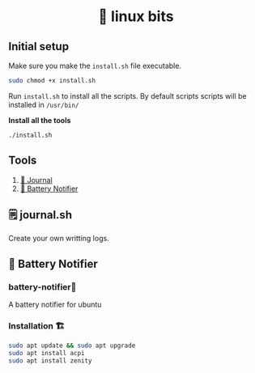 <h1 align="center">🍰 linux bits</h1>

## Initial setup

Make sure you make the `install.sh` file executable.

```bash
sudo chmod +x install.sh
```

Run `install.sh` to install all the scripts. By default scripts scripts will be installed in `/usr/bin/`

**Install all the tools**

```bash
./install.sh
```

## Tools

1. [🧾 Journal](#journal)
1. [🔋 Battery Notifier](#battery-notifier)

## <a id="journal"> 🗒 journal.sh

Create your own writting logs.


## <a id="battery-notifier"> 🔋 Battery Notifier

### battery-notifier🔋
A battery notifier for ubuntu 

### Installation 🏗

```bash
sudo apt update && sudo apt upgrade 
sudo apt install acpi 
sudo apt install zenity
```

